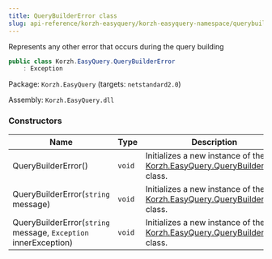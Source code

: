 ```yaml
---
title: QueryBuilderError class
slug: api-reference/korzh-easyquery/korzh-easyquery-namespace/querybuildererror-class
---
```



Represents any other error that occurs during the query building
```csharp
public class Korzh.EasyQuery.QueryBuilderError
    : Exception

```
Package: `Korzh.EasyQuery` (targets: `netstandard2.0`)

Assembly: `Korzh.EasyQuery.dll`

### Constructors

| Name | Type | Description | 
| --- | --- | --- | 
| QueryBuilderError() | `void` | Initializes a new instance of the [Korzh.EasyQuery.QueryBuilderError](/api-reference/korzh-easyquery/korzh-easyquery-namespace/querybuildererror-class) class. | 
| QueryBuilderError(`string` message) | `void` | Initializes a new instance of the [Korzh.EasyQuery.QueryBuilderError](/api-reference/korzh-easyquery/korzh-easyquery-namespace/querybuildererror-class) class. | 
| QueryBuilderError(`string` message, `Exception` innerException) | `void` | Initializes a new instance of the [Korzh.EasyQuery.QueryBuilderError](/api-reference/korzh-easyquery/korzh-easyquery-namespace/querybuildererror-class) class. |